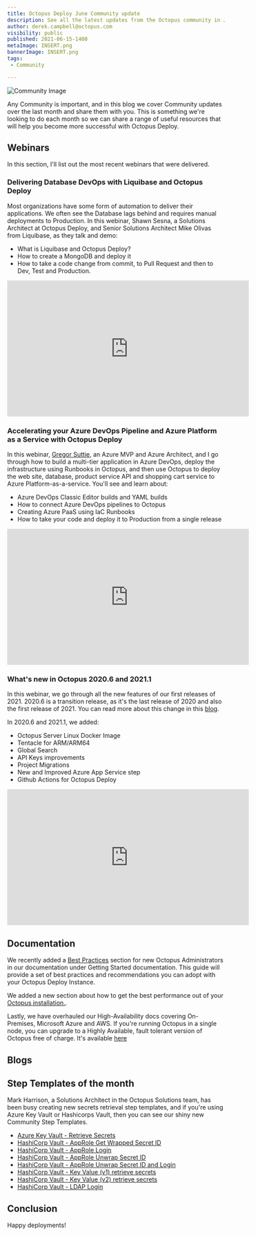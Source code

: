```yaml
---
title: Octopus Deploy June Community update
description: See all the latest updates from the Octopus community in June 2021
author: derek.campbell@octopus.com
visibility: public
published: 2021-06-15-1400
metaImage: INSERT.png
bannerImage: INSERT.png
tags:
 - Community

---
```


![Community Image](INSERT.png)

Any Community is important, and in this blog we cover Community updates over the last month and share them with you. This is something we're looking to do each month so we can share a range of useful resources that will help you become more successful with Octopus Deploy.

## Webinars

In this section, I'll list out the most recent webinars that were delivered.

### Delivering Database DevOps with Liquibase and Octopus Deploy

Most organizations have some form of automation to deliver their applications. We often see the Database lags behind and requires manual deployments to Production. In this webinar, Shawn Sesna, a Solutions Architect at Octopus Deploy, and Senior Solutions Architect Mike Olivas from Liquibase, as they talk and demo:

- What is Liquibase and Octopus Deploy?
- How to create a MongoDB and deploy it
- How to take a code change from commit, to Pull Request and then to Dev, Test and Production.

<iframe width="560" height="315" src="https://www.youtube.com/embed/1nrxnF4LxGw" frameborder="0" allowfullscreen></iframe>

### Accelerating your Azure DevOps Pipeline and Azure Platform as a Service with Octopus Deploy

In this webinar, [Gregor Suttie](twitter.com/gregor_suttie), an Azure MVP and Azure Architect, and I go through how to build a multi-tier application in Azure DevOps, deploy the infrastructure using Runbooks in Octopus, and then use Octopus to deploy the web site, database, product service API and shopping cart service to Azure Platform-as-a-service. You'll see and learn about:

- Azure DevOps Classic Editor builds and YAML builds
- How to connect Azure DevOps pipelines to Octopus
- Creating Azure PaaS using IaC Runbooks
- How to take your code and deploy it to Production from a single release

<iframe width="560" height="315" src="https://www.youtube.com/embed/NRwFdpvNYyA" frameborder="0" allowfullscreen></iframe>

### What's new in Octopus 2020.6 and 2021.1

In this webinar, we go through all the new features of our first releases of 2021. 2020.6 is a transition release, as it's the last release of 2020 and also the first release of 2021. You can read more about this change in this [blog](https://octopus.com/blog/octopus-release-2021-q1).

In 2020.6 and 2021.1, we added:

- Octopus Server Linux Docker Image
- Tentacle for ARM/ARM64
- Global Search
- API Keys improvements
- Project Migrations
- New and Improved Azure App Service step
- Github Actions for Octopus Deploy

<iframe width="560" height="315" src="https://www.youtube.com/embed/NRwFdpvNYyA" frameborder="0" allowfullscreen></iframe>

## Documentation

We recently added a [Best Practices](https://octopus.com/docs/getting-started/best-practices) section for new Octopus Administrators in our documentation under Getting Started documentation. This guide will provide a set of best practices and recommendations you can adopt with your Octopus Deploy Instance.

We added a new section about how to get the best performance out of your [Octopus installation.](https://octopus.com/docs/administration/managing-infrastructure/performance).

Lastly, we have overhauled our High-Availability docs covering On-Premises, Microsoft Azure and AWS. If you're running Octopus in a single node, you can upgrade to a Highly Available, fault tolerant version of Octopus free of charge. It's available [here](https://octopus.com/docs/administration/high-availability)

## Blogs

## Step Templates of the month

Mark Harrison, a Solutions Architect in the Octopus Solutions team, has been busy creating new secrets retrieval step templates, and if you're using Azure Key Vault or Hashicorps Vault, then you can see our shiny new Community Step Templates.

- [Azure Key Vault - Retrieve Secrets](https://library.octopus.com/step-templates/6f59f8aa-b2db-4f7a-b02d-a72c13d386f0/actiontemplate-azure-key-vault-retrieve-secrets)
- [HashiCorp Vault - AppRole Get Wrapped Secret ID](https://library.octopus.com/step-templates/76827264-af27-46d0-913a-e093a4f0db48/actiontemplate-hashicorp-vault-approle-get-wrapped-secret-id)
- [HashiCorp Vault - AppRole Login](https://library.octopus.com/step-templates/e04a9cec-f04a-4da2-849b-1aed0fd408f0/actiontemplate-hashicorp-vault-approle-login)
- [HashiCorp Vault - AppRole Unwrap Secret ID](https://library.octopus.com/step-templates/c1f56030-0bcd-458d-bc70-b4f43ec0d30f/actiontemplate-hashicorp-vault-approle-unwrap-secret-id)
- [HashiCorp Vault - AppRole Unwrap Secret ID and Login](https://library.octopus.com/step-templates/aa113393-e615-40ed-9c5a-f95f471d728f/actiontemplate-hashicorp-vault-approle-unwrap-secret-id-and-login)
- [HashiCorp Vault - Key Value (v1) retrieve secrets](https://library.octopus.com/step-templates/9aab9522-25e0-4539-841c-8b726e6b1520/actiontemplate-hashicorp-vault-key-value-(v1)-retrieve-secrets)
- [HashiCorp Vault - Key Value (v2) retrieve secrets](https://library.octopus.com/step-templates/337f1b67-cdb0-4f33-9e08-6bf804f672d2/actiontemplate-hashicorp-vault-key-value-(v2)-retrieve-secrets)
- [HashiCorp Vault - LDAP Login](https://library.octopus.com/step-templates/de807003-3b05-4649-9af3-11a2c7722b3f/actiontemplate-hashicorp-vault-ldap-login)

## Conclusion

Happy deployments!
